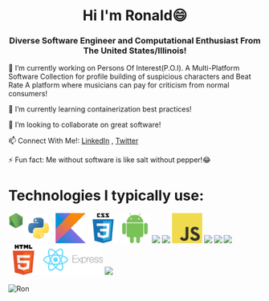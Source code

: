 <h1 align = "center">Hi I'm Ronald😄</h1>
<h3 align="center">Diverse Software Engineer and Computational Enthusiast From The United States/Illinois!</h3>




🔭 I’m currently working on Persons Of Interest(P.O.I). A Multi-Platform Software Collection for profile building of suspicious characters and Beat Rate A platform where musicians can pay for criticism from normal consumers!


🌱 I’m currently learning containerization best practices!

👯 I’m looking to collaborate on great software!

📫 Connect With Me!: [LinkedIn](https://www.linkedin.com/in/ronald-colyar-055392156/) , [Twitter](https://twitter.com/ColyarRonald) 


⚡ Fun fact: Me without software is like salt without pepper!😂

# Technologies I typically use:
<p>
<img align="left" alt="Nodejs" width="30px" src="https://raw.githubusercontent.com/github/explore/80688e429a7d4ef2fca1e82350fe8e3517d3494d/topics/nodejs/nodejs.png" />

<img width = "60px" src= "https://raw.githubusercontent.com/github/explore/80688e429a7d4ef2fca1e82350fe8e3517d3494d/topics/python/python.png"/>
<img width = "60px"  src= "https://raw.githubusercontent.com/github/explore/80688e429a7d4ef2fca1e82350fe8e3517d3494d/topics/kotlin/kotlin.png"/>
<img width = "60px" src="https://raw.githubusercontent.com/github/explore/80688e429a7d4ef2fca1e82350fe8e3517d3494d/topics/css/css.png"/>
<img width = "60px" src="https://raw.githubusercontent.com/github/explore/80688e429a7d4ef2fca1e82350fe8e3517d3494d/topics/android/android.png" />
<img width = "60px" src = "https://img.icons8.com/color/452/mongodb.png"/>
<img width = "60px" src = "https://rawcdn.githack.com/devicons/devicon/9c6bfdb9783cdfe1018666ed76adcfd3eab6fad6/icons/docker/docker-original-wordmark.svg"/>
<img width = "60px" src = "https://raw.githubusercontent.com/github/explore/80688e429a7d4ef2fca1e82350fe8e3517d3494d/topics/javascript/javascript.png"/>
<img width = "60px"  src="https://cdn.freebiesupply.com/logos/thumbs/2x/c-logo.png" />
<img width = "60px"  src="http://pngimg.com/uploads/mysql/mysql_PNG9.png"/>
<img width = "60px" src="https://cdn.shortpixel.ai/client/q_glossy,ret_img,w_502,h_518/https://keytotech.com/wp-content/uploads/2019/05/firebase.png"/>
<img width = "60px" src= "https://raw.githubusercontent.com/github/explore/80688e429a7d4ef2fca1e82350fe8e3517d3494d/topics/html/html.png" />
<img width = "60px" src = "https://raw.githubusercontent.com/github/explore/80688e429a7d4ef2fca1e82350fe8e3517d3494d/topics/react/react.png"/>
<img width = "60px" src = "https://raw.githubusercontent.com/github/explore/80688e429a7d4ef2fca1e82350fe8e3517d3494d/topics/express/express.png"/>
<img  width = "60px"src ="https://www.raspberrypi.org/wp-content/uploads/2011/10/Raspi-PGB001.png"/>
</p>

<p><img align="center" src="https://github-readme-streak-stats.herokuapp.com/?user=RonaldColyar&" alt="Ron" /></p>
